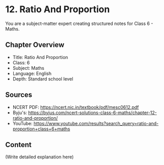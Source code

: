 # 12. Ratio And Proportion

You are a subject-matter expert creating structured notes for Class 6 - Maths.

## Chapter Overview
- Title: Ratio And Proportion
- Class: 6
- Subject: Maths
- Language: English
- Depth: Standard school level

## Sources
- NCERT PDF: https://ncert.nic.in/textbook/pdf/mesc0612.pdf
- Byju's: https://byjus.com/ncert-solutions-class-6-maths/chapter-12-ratio-and-proportion/
- YouTube: https://www.youtube.com/results?search_query=ratio-and-proportion+class+6+maths

## Content
(Write detailed explanation here)

